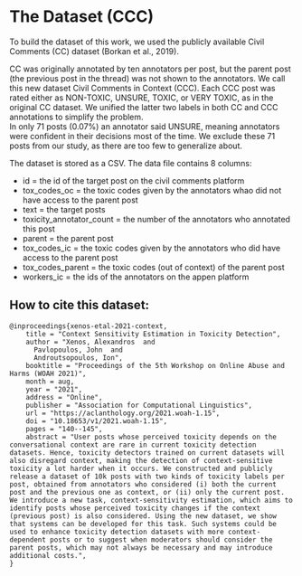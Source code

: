 # The Dataset (CCC)

To build the dataset of this work, we used the publicly available Civil Comments (CC) dataset (Borkan et al., 2019). 

CC was originally annotated by ten annotators per post, but the parent post (the previous post in the thread) was not 
shown to the annotators. 
 We call this new dataset Civil Comments in Context (CCC). Each CCC post was rated either as NON-TOXIC, UNSURE, TOXIC, or
VERY TOXIC, as in the original CC dataset.
We unified the latter two labels in both CC and CCC annotations to simplify the problem.  
In only 71 posts (0.07%) an annotator said UNSURE, meaning annotators were confident
in their decisions most of the time. We exclude these 71 posts from our study, as there are too few
to generalize about.

The dataset is stored as a CSV. The data file contains 8 columns:

* id = the id of the target post on the civil comments platform 
* tox_codes_oc = the toxic codes given by the annotators whao did not have access to the parent post
* text = the target posts
* toxicity_annotator_count = the number of the annotators who annotated this post
* parent = the parent post
* tox_codes_ic = the toxic codes given by the annotators who did have access to the parent post
* tox_codes_parent = the toxic codes (out of context) of the parent post
* workers_ic = the ids of the annotators on the appen platform


## How to cite this dataset:
```
@inproceedings{xenos-etal-2021-context,
    title = "Context Sensitivity Estimation in Toxicity Detection",
    author = "Xenos, Alexandros  and
      Pavlopoulos, John  and
      Androutsopoulos, Ion",
    booktitle = "Proceedings of the 5th Workshop on Online Abuse and Harms (WOAH 2021)",
    month = aug,
    year = "2021",
    address = "Online",
    publisher = "Association for Computational Linguistics",
    url = "https://aclanthology.org/2021.woah-1.15",
    doi = "10.18653/v1/2021.woah-1.15",
    pages = "140--145",
    abstract = "User posts whose perceived toxicity depends on the conversational context are rare in current toxicity detection datasets. Hence, toxicity detectors trained on current datasets will also disregard context, making the detection of context-sensitive toxicity a lot harder when it occurs. We constructed and publicly release a dataset of 10k posts with two kinds of toxicity labels per post, obtained from annotators who considered (i) both the current post and the previous one as context, or (ii) only the current post. We introduce a new task, context-sensitivity estimation, which aims to identify posts whose perceived toxicity changes if the context (previous post) is also considered. Using the new dataset, we show that systems can be developed for this task. Such systems could be used to enhance toxicity detection datasets with more context-dependent posts or to suggest when moderators should consider the parent posts, which may not always be necessary and may introduce additional costs.",
}
```


